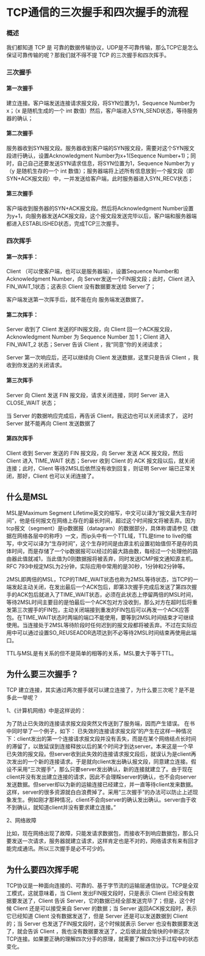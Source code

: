 # TCP通信的三次握手和四次握手的流程
### 概述
我们都知道 TCP 是 可靠的数据传输协议，UDP是不可靠传输，那么TCP它是怎么保证可靠传输的呢？那我们就不得不提 TCP 的三次握手和四次挥手。

### 三次握手


#### 第一次握手

建立连接。客户端发送连接请求报文段，将SYN位置为1，Sequence Number为x；（x 是随机生成的一个 int 数值）然后，客户端进入SYN_SEND状态，等待服务器的确认；

#### 第二次握手

服务器收到SYN报文段。服务器收到客户端的SYN报文段，需要对这个SYN报文段进行确认，设置Acknowledgment Number为x+1(Sequence Number+1)；同时，自己自己还要发送SYN请求信息，将SYN位置为1，Sequence Number为 y （y 是随机生存的一个 int 数值）；服务器端将上述所有信息放到一个报文段（即SYN+ACK报文段）中，一并发送给客户端，此时服务器进入SYN_RECV状态；

#### 第三次握手

客户端收到服务器的SYN+ACK报文段。然后将Acknowledgment Number设置为y+1，向服务器发送ACK报文段，这个报文段发送完毕以后，客户端和服务器端都进入ESTABLISHED状态，完成TCP三次握手。

 



### 四次挥手


#### 第一次挥手：

Client （可以使客户端，也可以是服务器端），设置Sequence Number和Acknowledgment Number，向 Server发送一个FIN报文段；此时，Client 进入FIN_WAIT_1状态；这表示 Client 没有数据要发送给 Server了；

客户端发送第一次挥手后，就不能在向 服务端发送数据了。

#### 第二次挥手：

Server 收到了 Client 发送的FIN报文段，向 Client 回一个ACK报文段，Acknowledgment Number 为 Sequence Number 加 1；Client 进入 FIN_WAIT_2 状态；Server 告诉 Client ，我“同意”你的关闭请求；

Server 第一次响应后，还可以继续向 Client 发送数据，这里只是告诉 Client ，我收到你发送的关闭请求。

#### 第三次挥手

Server 向 Client 发送 FIN 报文段，请求关闭连接，同时 Server 进入 CLOSE_WAIT 状态；

当 Server 的数据响应完成后，再告诉 Client，我这边也可以关闭请求了， 这时
Server 就不能再向 Client 发送数据了

#### 第四次挥手

Client 收到 Server 发送的 FIN 报文段，向 Server 发送 ACK 报文段，然后 Client 进入
TIME_WAIT 状态；Server 收到 Client 的 ACK 报文段以后，就关闭连接；此时，Client
等待2MSL后依然没有收到回复，则证明 Server 端已正常关闭，那好，Client 也可以关闭连接了。

## 什么是MSL

MSL是Maximum Segment Lifetime英文的缩写，中文可以译为“报文最大生存时间”，他是任何报文在网络上存在的最长时间，超过这个时间报文将被丢弃。因为tcp报文（segment）是ip数据报（datagram）的数据部分，具体称谓请参见《数据在网络各层中的称呼》一文，而ip头中有一个TTL域，TTL是time to live的缩写，中文可以译为“生存时间”，这个生存时间是由源主机设置初始值但不是存的具体时间，而是存储了一个ip数据报可以经过的最大路由数，每经过一个处理他的路由器此值就减1，当此值为0则数据报将被丢弃，同时发送ICMP报文通知源主机。RFC 793中规定MSL为2分钟，实际应用中常用的是30秒，1分钟和2分钟等。

2MSL即两倍的MSL，TCP的TIME_WAIT状态也称为2MSL等待状态，当TCP的一端发起主动关闭，在发出最后一个ACK包后，即第3次握手完成后发送了第四次握手的ACK包后就进入了TIME_WAIT状态，必须在此状态上停留两倍的MSL时间，等待2MSL时间主要目的是怕最后一个ACK包对方没收到，那么对方在超时后将重发第三次握手的FIN包，主动关闭端接到重发的FIN包后可以再发一个ACK应答包。在TIME_WAIT状态时两端的端口不能使用，要等到2MSL时间结束才可继续使用。当连接处于2MSL等待阶段时任何迟到的报文段都将被丢弃。不过在实际应用中可以通过设置SO_REUSEADDR选项达到不必等待2MSL时间结束再使用此端口。

TTL与MSL是有关系的但不是简单的相等的关系，MSL要大于等于TTL。

## 为什么要三次握手？
TCP 建立连接，其实通过两次握手就可以建立连接了，为什么要三次呢？是不是多此一举呢？

1、《计算机网络》中是这样说的：

为了防止已失效的连接请求报文段突然又传送到了服务端，因而产生错误。
在书中同时举了一个例子，如下：
已失效的连接请求报文段”的产生在这样一种情况下：client发出的第一个连接请求报文段并没有丢失，而是在某个网络结点长时间的滞留了，以致延误到连接释放以后的某个时间才到达server。本来这是一个早已失效的报文段。但server收到此失效的连接请求报文段后，就误认为是client再次发出的一个新的连接请求。于是就向client发出确认报文段，同意建立连接。假设不采用“三次握手”，那么只要server发出确认，新的连接就建立了。由于现在client并没有发出建立连接的请求，因此不会理睬server的确认，也不会向server发送数据。但server却以为新的运输连接已经建立，并一直等待client发来数据。这样，server的很多资源就白白浪费掉了。采用“三次握手”的办法可以防止上述现象发生。例如刚才那种情况，client不会向server的确认发出确认。server由于收不到确认，就知道client并没有要求建立连接。”

2、网络故障

比如，现在网络出现了故障，只能发请求数据包，而接收不到响应数据包，那么只要发送一次请求，服务器就建立请求，这样肯定也是不对的，网络请求有来有回才能完成通讯。所以三次握手是必不可少的。

## 为什么要四次挥手呢
TCP协议是一种面向连接的、可靠的、基于字节流的运输层通信协议。TCP是全双工模式，这就意味着，当 Client 发出FIN报文段时，只是表示 Client 已经没有数据要发送了，Client 告诉 Server，它的数据已经全部发送完毕了；但是，这个时候 Client 还是可以接受来自 Server 的数据；当 Server 返回ACK报文段时，表示它已经知道 Client 没有数据发送了，但是 Server 还是可以发送数据到 Client 的；当 Server 也发送了FIN报文段时，这个时候就表示 Server 也没有数据要发送了，就会告诉 Client ，我也没有数据要发送了，之后彼此就会愉快的中断这次TCP连接。如果要正确的理解四次分手的原理，就需要了解四次分手过程中的状态变化。